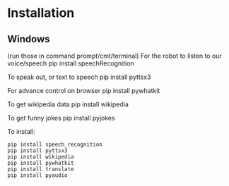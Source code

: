 # Installation
## Windows

(run those in command prompt/cmt/terminal) For the robot to listen to our voice/speech pip install speechRecognition

To speak out, or text to speech pip install pyttsx3

For advance control on browser pip install pywhatkit

To get wikipedia data pip install wikipedia

To get funny jokes pip install pyjokes


To install:

```
pip install speech_recognition
pip install pyttsx3
pip install wikipedia
pip install pywhatkit
pip install translate
pip install pyaudio

```
